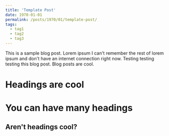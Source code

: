 ```yaml
---
title: 'Template Post'
date: 1970-01-01
permalink: /posts/1970/01/template-post/
tags:
  - tag1
  - tag2
  - tag3
---
```


This is a sample blog post. Lorem ipsum I can't remember the rest of lorem ipsum and don't have an internet connection right now. Testing testing testing this blog post. Blog posts are cool.

Headings are cool
======

You can have many headings
======

Aren't headings cool?
------